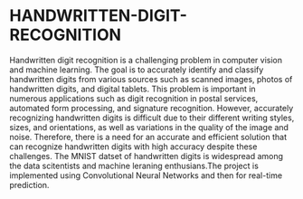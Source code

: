 # HANDWRITTEN-DIGIT-RECOGNITION
Handwritten digit recognition is a challenging problem in computer vision and machine learning. The goal is to accurately identify and classify handwritten digits from various sources such as scanned images, photos of handwritten digits, and digital tablets. This problem is important in numerous applications such as digit recognition in postal services, automated form processing, and signature recognition. However, accurately recognizing handwritten digits is difficult due to their different writing styles, sizes, and orientations, as well as variations in the quality of the image and noise. Therefore, there is a need for an accurate and efficient solution that can recognize handwritten digits with high accuracy despite these challenges. The MNIST  datset of handwritten digits is widespread among the data scitentists and machine leraning enthusians.The project is implemented using Convolutional Neural Networks and then for real-time prediction. 

